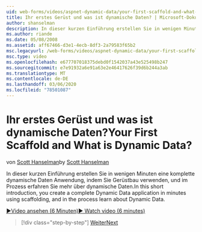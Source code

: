 ```yaml
---
uid: web-forms/videos/aspnet-dynamic-data/your-first-scaffold-and-what-is-dynamic-data
title: Ihr erstes Gerüst und was ist dynamische Daten? | Microsoft-Dokumentation
author: shanselman
description: In dieser kurzen Einführung erstellen Sie in wenigen Minuten eine komplette dynamische Daten Anwendung, indem Sie Gerüstbau verwenden, und im Prozess erfahren Sie mehr über dynamische Daten.
ms.author: riande
ms.date: 05/08/2008
ms.assetid: aff67466-d3e1-4ecb-8df3-2a79583f65b2
msc.legacyurl: /web-forms/videos/aspnet-dynamic-data/your-first-scaffold-and-what-is-dynamic-data
msc.type: video
ms.openlocfilehash: e677707018375debd0f1542037a43e525498b247
ms.sourcegitcommit: e7e91932a6e91a63e2e46417626f39d6b244a3ab
ms.translationtype: MT
ms.contentlocale: de-DE
ms.lasthandoff: 03/06/2020
ms.locfileid: "78501087"
---
```

# <a name="your-first-scaffold-and-what-is-dynamic-data"></a><span data-ttu-id="2b4fe-104">Ihr erstes Gerüst und was ist dynamische Daten?</span><span class="sxs-lookup"><span data-stu-id="2b4fe-104">Your First Scaffold and What is Dynamic Data?</span></span>

<span data-ttu-id="2b4fe-105">von [Scott Hanselman](https://github.com/shanselman)</span><span class="sxs-lookup"><span data-stu-id="2b4fe-105">by [Scott Hanselman](https://github.com/shanselman)</span></span>

<span data-ttu-id="2b4fe-106">In dieser kurzen Einführung erstellen Sie in wenigen Minuten eine komplette dynamische Daten Anwendung, indem Sie Gerüstbau verwenden, und im Prozess erfahren Sie mehr über dynamische Daten.</span><span class="sxs-lookup"><span data-stu-id="2b4fe-106">In this short introduction, you create a complete Dynamic Data application in minutes using scaffolding, and in the process learn about Dynamic Data.</span></span>

[<span data-ttu-id="2b4fe-107">&#9654;Video ansehen (6 Minuten)</span><span class="sxs-lookup"><span data-stu-id="2b4fe-107">&#9654; Watch video (6 minutes)</span></span>](https://channel9.msdn.com/Blogs/ASP-NET-Site-Videos/your-first-scaffold-and-what-is-dynamic-data)

> [!div class="step-by-step"]
> [<span data-ttu-id="2b4fe-108">Weiter</span><span class="sxs-lookup"><span data-stu-id="2b4fe-108">Next</span></span>](how-do-i-enable-inline-gridview-editing.md)
